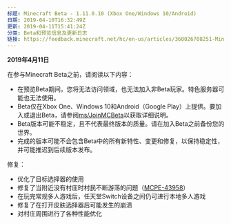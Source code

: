 ```yaml
---
标题: Minecraft Beta - 1.11.0.10 (Xbox One/Windows 10/Android)
日期: 2019-04-10T16:32:49Z
更新: 2019-04-11T15:41:24Z
分类: Beta和预览信息及更新日志
链接: https://feedback.minecraft.net/hc/en-us/articles/360026708251-Minecraft-Beta-1-11-0-10-Xbox-One-Windows-10-Android
---
```


**2019年4月11日**

在参与Minecraft Beta之前，请阅读以下内容：

- 在预览Beta期间，您将无法访问领域，也无法加入非Beta玩家。特色服务器可能也无法使用。
- Beta仅在Xbox One、Windows 10和Android（Google Play）上提供。要加入或退出Beta，请参阅[ms/JoinMCBeta](http://aka.ms/JoinMCBeta)以获取详细说明。
- Beta版本可能不稳定，且不代表最终版本的质量。请在加入Beta之前备份您的世界。
- 完成的版本可能不会包含Beta中的所有新特性、变更和修复，以保持稳定性，并可能推迟到后续版本发布。

修复：

- 优化了目标选择器的使用
- 修复了当附近没有村庄时村民不断游荡的问题（[MCPE-43958](https://bugs.mojang.com/browse/MCPE-43958)）
- 在玩完常规多人游戏后，任天堂Switch设备之间仍可进行本地多人游戏
- 修复了在打开皮肤选择器后可能发生的崩溃
- 对村庄周围进行了各种性能优化